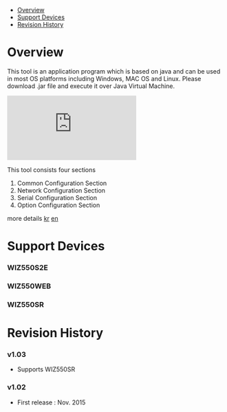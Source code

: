 - [Overview](#overview)
- [Support Devices](#support-devices)
- [Revision History](#revision-history)


# Overview
This tool is an application program which is based on java and can be used in most OS platforms including Windows, MAC OS and Linux. Please download .jar file and execute it over Java Virtual Machine.

![](https://wizwiki.net/wiki/lib/exe/fetch.php?cache=&w=900&h=761&tok=713d05&media=products:wiz550s2e:wiz550s2epg_kr:configtool:global_config.png)

This tool consists four sections

1. Common Configuration Section
2. Network Configuration Section
3. Serial Configuration Section
4. Option Configuration Section

more details [kr](https://wizwiki.net/wiki/doku.php?id=products:wiz550s2e:wiz550s2epg_kr#configuration_tool)
[en](https://wizwiki.net/wiki/doku.php?id=products:wiz550s2e:wiz550s2epg_en#configuration_tool)

# Support Devices
### WIZ550S2E
### WIZ550WEB
### WIZ550SR

# Revision History
### v1.03
- Supports WIZ550SR
### v1.02
- First release : Nov. 2015
